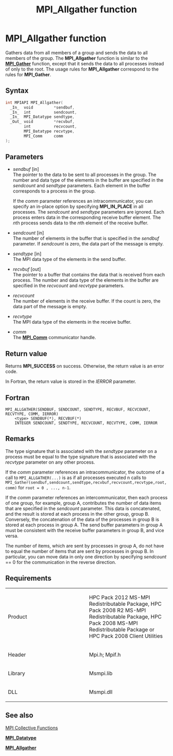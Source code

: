 ﻿---
title: MPI_Allgather function
TOCTitle: MPI_Allgather function
ms:assetid: 85205349-5573-404a-b8c0-1273f3a442e5
ms:mtpsurl: https://msdn.microsoft.com/en-us/library/Dn502500(v=VS.85)
ms:contentKeyID: 59360772
ms.date: 03/28/2018
mtps_version: v=VS.85
f1_keywords:
- MPI_ALLGATHER
- mpif/MPI_Allgather
- mpi/MPI_ALLGATHER
dev_langs:
- C++
- C
api_location:
- Msmpi.dll
api_name:
- MPI_Allgather
api_type:
- DLLExport
product:
- Windows
topic_type:
- apiref
- kbSyntax
product_family_name: VS
ROBOTS: INDEX,FOLLOW
---

# MPI\_Allgather function

Gathers data from all members of a group and sends the data to all members of the group. The **MPI\_Allgather** function is similar to the [**MPI\_Gather**](mpi-gather-function.md) function, except that it sends the data to all processes instead of only to the root. The usage rules for **MPI\_Allgather** correspond to the rules for **MPI\_Gather**.

## Syntax

``` c++
int MPIAPI MPI_Allgather(
  _In_  void         *sendbuf,
  _In_  int          sendcount,
  _In_  MPI_Datatype sendtype,
  _Out_ void         *recvbuf,
        int          recvcount,
        MPI_Datatype recvtype,
        MPI_Comm     comm
);
```

## Parameters

  - *sendbuf* \[in\]  
    The pointer to the data to be sent to all processes in the group. The number and data type of the elements in the buffer are specified in the *sendcount* and *sendtype* parameters. Each element in the buffer corresponds to a process in the group.
    
    If the *comm* parameter references an intracommunicator, you can specify an in-place option by specifying **MPI\_IN\_PLACE** in all processes. The *sendcount* and *sendtype* parameters are ignored. Each process enters data in the corresponding receive buffer element. The *n*th process sends data to the *n*th element of the receive buffer.

  - *sendcount* \[in\]  
    The number of elements in the buffer that is specified in the *sendbuf* parameter. If *sendcount* is zero, the data part of the message is empty.

  - *sendtype* \[in\]  
    The MPI data type of the elements in the send buffer.

  - *recvbuf* \[out\]  
    The pointer to a buffer that contains the data that is received from each process. The number and data type of the elements in the buffer are specified in the *recvcount* and *recvtype* parameters.

  - *recvcount*  
    The number of elements in the receive buffer. If the count is zero, the data part of the message is empty.

  - *recvtype*  
    The MPI data type of the elements in the receive buffer.

  - *comm*  
    The [**MPI\_Comm**](mpi-comm-enumeration.md) communicator handle.

## Return value

Returns **MPI\_SUCCESS** on success. Otherwise, the return value is an error code.

In Fortran, the return value is stored in the *IERROR* parameter.

## Fortran

    MPI_ALLGATHER(SENDBUF, SENDCOUNT, SENDTYPE, RECVBUF, RECVCOUNT, RECVTYPE, COMM, IERROR)
        <type> SENDBUF(*), RECVBUF(*)
        INTEGER SENDCOUNT, SENDTYPE, RECVCOUNT, RECVTYPE, COMM, IERROR

## Remarks

The type signature that is associated with the *sendtype* parameter on a process must be equal to the type signature that is associated with the *recvtype* parameter on any other process.

If the *comm* parameter references an intracommunicator, the outcome of a call to `MPI_ALLGATHER(...)` is as if all processes executed n calls to `MPI_Gather(sendbuf,sendcount,sendtype,recvbuf,recvcount,recvtype,root,comm)` for `root = 0 , ..., n-1`.

If the *comm* parameter references an intercommunicator, then each process of one group, for example, group A, contributes the number of data items that are specified in the *sendcount* parameter. This data is concatenated, and the result is stored at each process in the other group, group B. Conversely, the concatenation of the data of the processes in group B is stored at each process in group A. The send buffer parameters in group A must be consistent with the receive buffer parameters in group B, and vice versa.

The number of items, which are sent by processes in group A, do not have to equal the number of items that are sent by processes in group B. In particular, you can move data in only one direction by specifying *sendcount* == 0 for the communication in the reverse direction.

## Requirements

<table>
<colgroup>
<col style="width: 50%" />
<col style="width: 50%" />
</colgroup>
<tbody>
<tr class="odd">
<td><p>Product</p></td>
<td><p>HPC Pack 2012 MS-MPI Redistributable Package, HPC Pack 2008 R2 MS-MPI Redistributable Package, HPC Pack 2008 MS-MPI Redistributable Package or HPC Pack 2008 Client Utilities</p></td>
</tr>
<tr class="even">
<td><p>Header</p></td>
<td>Mpi.h;
Mpif.h</td>
</tr>
<tr class="odd">
<td><p>Library</p></td>
<td>Msmpi.lib</td>
</tr>
<tr class="even">
<td><p>DLL</p></td>
<td>Msmpi.dll</td>
</tr>
</tbody>
</table>


## See also

[MPI Collective Functions](mpi-collective-functions.md)

[**MPI\_Datatype**](mpi-datatype-enumeration.md)

[**MPI\_Allgather**](mpi-allgather-function.md)

